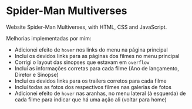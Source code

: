 # Spider-Man Multiverses

Website Spider-Man Multiverses, with HTML, CSS and JavaScript.

Melhorias implementadas por mim:
- Adicionei efeito de `hover` nos links do menu na página principal
- Incluí os devidos links para as páginas dos filmes no menu principal
- Corrigi o layout das sinopses que estavam em `overflow`
- Incluí as informações corretas para cada filme (Ano de lançamento, Diretor e Sinopse)
- Incluí os devidos links para os trailers corretos para cada filme
- Incluí todas as fotos dos respectivos filmes nas galerias de fotos
- Adicionei efeito de `hover` nas aranhas, no menu lateral (à esquerda) de cada filme para indicar que há uma ação ali (voltar para home)

